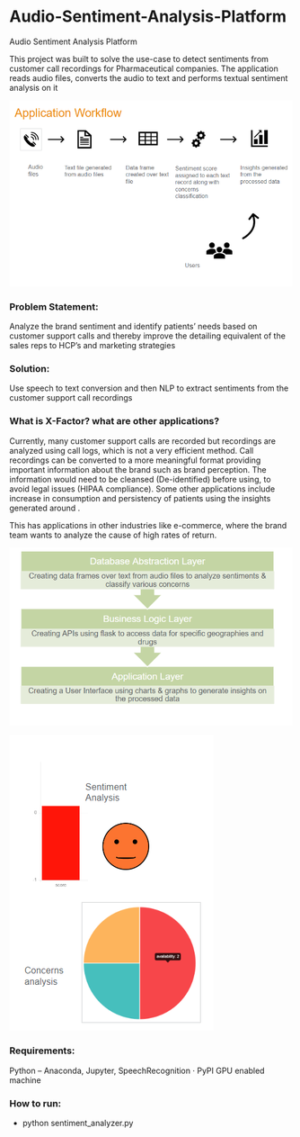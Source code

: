 # Audio-Sentiment-Analysis-Platform
Audio Sentiment Analysis Platform

This project was built to solve the use-case to detect sentiments from customer call recordings for Pharmaceutical companies. The application reads audio files, converts the audio to text and performs textual sentiment analysis on it

![Alt text](Images/application_workflow.png?raw=true "Title")

### Problem Statement:
Analyze the brand sentiment and identify patients’ needs based on customer support calls and thereby improve the detailing equivalent of the sales reps to HCP’s and marketing strategies

### Solution: 
Use speech to text conversion and then NLP to extract sentiments from the customer support call recordings

### What is X-Factor? what are other applications?
Currently, many customer support calls are recorded but recordings are analyzed using call logs, which is not a very efficient method. Call recordings can be converted to a more meaningful format providing important information about the brand such as brand perception. The information would need to be cleansed (De-identified) before using, to avoid legal issues (HIPAA compliance).
Some other applications include increase in consumption and persistency of patients using the insights generated around .

This has applications in other industries like e-commerce, where the brand team wants to analyze the cause of high rates of return.

![Alt text](Images/solution_architecture.png?raw=true "Title")

![Alt text](Images/app_ui.png?raw=true "Title")

### Requirements:
Python – Anaconda, Jupyter, SpeechRecognition · PyPI
GPU enabled machine

### How to run:
- python sentiment_analyzer.py

